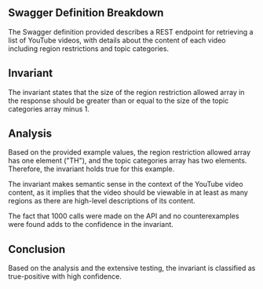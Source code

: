 ## Swagger Definition Breakdown
The Swagger definition provided describes a REST endpoint for retrieving a list of YouTube videos, with details about the content of each video including region restrictions and topic categories.

## Invariant
The invariant states that the size of the region restriction allowed array in the response should be greater than or equal to the size of the topic categories array minus 1.

## Analysis
Based on the provided example values, the region restriction allowed array has one element ("TH"), and the topic categories array has two elements. Therefore, the invariant holds true for this example.

The invariant makes semantic sense in the context of the YouTube video content, as it implies that the video should be viewable in at least as many regions as there are high-level descriptions of its content.

The fact that 1000 calls were made on the API and no counterexamples were found adds to the confidence in the invariant.

## Conclusion
Based on the analysis and the extensive testing, the invariant is classified as true-positive with high confidence.
